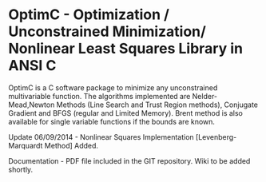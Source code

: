 OptimC - Optimization / Unconstrained Minimization/ Nonlinear Least Squares Library in ANSI C
=============================================================================================

OptimC is a C software package to minimize any unconstrained multivariable function. The algorithms implemented are Nelder-Mead,Newton Methods (Line Search and Trust Region methods), Conjugate Gradient and BFGS (regular and Limited Memory). Brent method is also available for single variable functions if the bounds are known.

Update 06/09/2014 - Nonlinear Squares Implementation [Levenberg-Marquardt Method] Added. 

Documentation - PDF file included in the GIT repository. Wiki to be added shortly.
